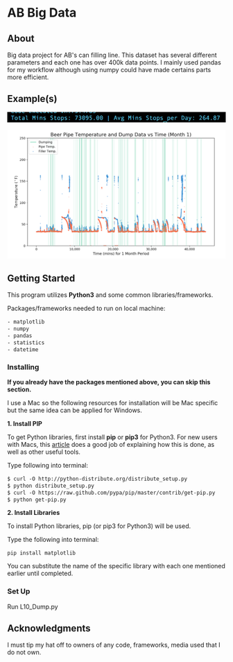 # AB Big Data

## About

Big data project for AB's can filling line. This dataset has several different parameters and each one has over 400k data points. I mainly used pandas for my workflow although using numpy could have made certains parts more efficient.

## Example(s)

![Example Screenshot](example.png)

![Example Screenshot 2](example02.png)

## Getting Started

This program utilizes **Python3** and some common libraries/frameworks. 

Packages/frameworks needed to run on local machine:
```
- matplotlib
- numpy
- pandas
- statistics
- datetime
```

### Installing

**If you already have the packages mentioned above, you can skip this section.**

I use a Mac so the following resources for installation will be Mac specific but the same idea can be applied for Windows.

**1. Install PIP**

To get Python libraries, first install **pip** or **pip3** for Python3. For new users with Macs, this [article](http://www.pyladies.com/blog/Get-Your-Mac-Ready-for-Python-Programming/) does a good job of explaining how this is done, as well as other useful tools.

Type following into terminal:

```
$ curl -O http://python-distribute.org/distribute_setup.py
$ python distribute_setup.py
$ curl -O https://raw.github.com/pypa/pip/master/contrib/get-pip.py
$ python get-pip.py
```
**2. Install Libraries**

To install Python libraries, pip (or pip3 for Python3) will be used. 

Type the following into terminal:

```
pip install matplotlib
```

You can substitute the name of the specific library with each one mentioned earlier until completed.

### Set Up

Run L10_Dump.py

## Acknowledgments

I must tip my hat off to owners of any code, frameworks, media used that I do not own.


